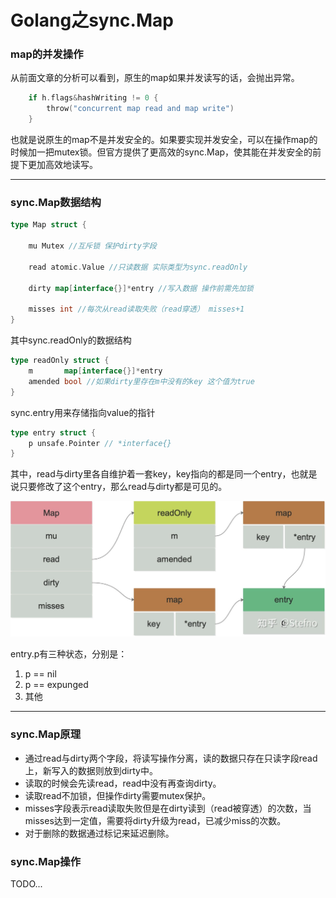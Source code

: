 # Golang之sync.Map

### map的并发操作

从前面文章的分析可以看到，原生的map如果并发读写的话，会抛出异常。

```go
	if h.flags&hashWriting != 0 {
		throw("concurrent map read and map write")
	}
```

也就是说原生的map不是并发安全的。如果要实现并发安全，可以在操作map的时候加一把mutex锁。但官方提供了更高效的sync.Map，使其能在并发安全的前提下更加高效地读写。

---

### sync.Map数据结构

```go
type Map struct {

	mu Mutex //互斥锁 保护dirty字段

	read atomic.Value //只读数据 实际类型为sync.readOnly

	dirty map[interface{}]*entry //写入数据 操作前需先加锁
 
	misses int //每次从read读取失败（read穿透） misses+1
}
```

其中sync.readOnly的数据结构

```go
type readOnly struct {
	m       map[interface{}]*entry
	amended bool //如果dirty里存在m中没有的key 这个值为true
}
```

sync.entry用来存储指向value的指针

```go
type entry struct {
	p unsafe.Pointer // *interface{}
}
```

其中，read与dirty里各自维护着一套key，key指向的都是同一个entry，也就是说只要修改了这个entry，那么read与dirty都是可见的。

![f61a2a3233069db6cf8faf3dc54c3a8b.png](image/f61a2a3233069db6cf8faf3dc54c3a8b.png)

entry.p有三种状态，分别是：

1. p == nil
2. p == expunged
3. 其他

---

### sync.Map原理

* 通过read与dirty两个字段，将读写操作分离，读的数据只存在只读字段read上，新写入的数据则放到dirty中。
* 读取的时候会先读read，read中没有再查询dirty。
* 读取read不加锁，但操作dirty需要mutex保护。
* misses字段表示read读取失败但是在dirty读到（read被穿透）的次数，当misses达到一定值，需要将dirty升级为read，已减少miss的次数。
* 对于删除的数据通过标记来延迟删除。

### sync.Map操作

TODO...


